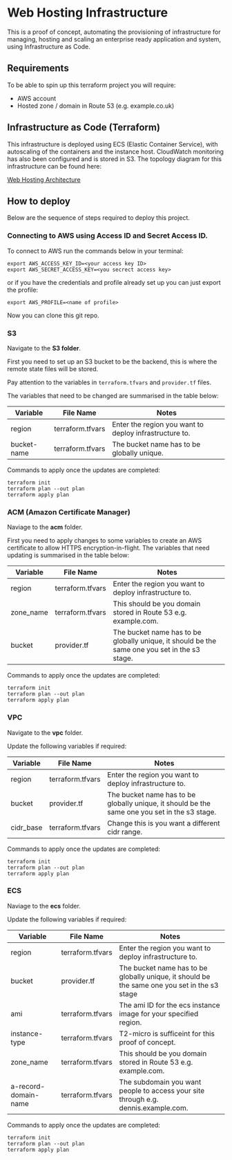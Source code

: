 # Web Hosting Infrastructure

This is a proof of concept, automating the provisioning of infrastructure for managing, hosting and scaling an enterprise ready application and system, using Infrastructure as Code. 

## **Requirements**

To be able to spin up this terraform project you will require:
* AWS account
* Hosted zone / domain in Route 53 (e.g. example.co.uk)

## Infrastructure as Code (Terraform)

This infrastructure is deployed using ECS (Elastic Container Service), with autoscaling of the containers and the instance host. CloudWatch monitoring has also been configured and is stored in S3. The topology diagram for this infrastructure can be found here:

[Web Hosting Architecture](network-diagram.jpg)

## How to deploy

Below are the sequence of steps required to deploy this project.

### Connecting to AWS using Access ID and Secret Access ID.

To connect to AWS run the commands below in your terminal:

```
export AWS_ACCESS_KEY_ID=<your access key ID>
export AWS_SECRET_ACCESS_KEY=<you secrect access key>
```

or if you have the credentials and profile already set up you can just export the profile:

```
export AWS_PROFILE=<name of profile>
```

Now you can clone this git repo.

### S3

Navigate to the **S3 folder**.

First you need to set up an S3 bucket to be the backend, this is where the remote state files will be stored. 

Pay attention to the variables in `terraform.tfvars` and `provider.tf` files.

The variables that need to be changed are summarised in the table below:

| Variable    | File Name   | Notes       |
| ----------- | ----------- | ----------- |
| region      | terraform.tfvars| Enter the region you want to deploy infrastructure to.|
| bucket-name   | terraform.tfvars | The bucket name has to be globally unique.|

Commands to apply once the updates are completed:

```
terraform init
terraform plan --out plan
terraform apply plan
```

### ACM (Amazon Certificate Manager)

Naviage to the **acm** folder.

First you need to apply changes to some variables to create an AWS certificate to allow HTTPS encryption-in-flight. The variables that need updating is summarised in the table below:

| Variable    | File Name   | Notes       |
| ----------- | ----------- | ----------- |
| region      | terraform.tfvars| Enter the region you want to deploy infrastructure to.|
| zone_name      | terraform.tfvars| This should be you domain stored in Route 53 e.g. example.com.|
| bucket   | provider.tf | The bucket name has to be globally unique, it should be the same one you set in the s3 stage.|

Commands to apply once the updates are completed:

```
terraform init
terraform plan --out plan
terraform apply plan
```

### VPC 

Navigate to the **vpc** folder.

Update the following variables if required:

| Variable    | File Name   | Notes       |
| ----------- | ----------- | ----------- |
| region      | terraform.tfvars| Enter the region you want to deploy infrastructure to.|
| bucket   | provider.tf | The bucket name has to be globally unique, it should be the same one you set in the s3 stage.|
| cidr_base      | terraform.tfvars| Change this is you want a different cidr range.|

Commands to apply once the updates are completed:

```
terraform init
terraform plan --out plan
terraform apply plan
```

### ECS 

Naviage to the **ecs** folder.

Update the following variables if required:

| Variable    | File Name   | Notes       |
| ----------- | ----------- | ----------- |
| region      | terraform.tfvars| Enter the region you want to deploy infrastructure to.|
| bucket   | provider.tf | The bucket name has to be globally unique, it should be the same one you set in the s3 stage|
| ami  | terraform.tfvars | The ami ID for the ecs instance image for your specified region.|
| instance-type  | terraform.tfvars | T2-micro is sufficeint for this proof of concept.|
| zone_name  | terraform.tfvars | This should be you domain stored in Route 53 e.g. example.com.|
| a-record-domain-name  | terraform.tfvars | The subdomain you want people to access your site through e.g. dennis.example.com.|

Commands to apply once the updates are completed:

```
terraform init
terraform plan --out plan
terraform apply plan
```



